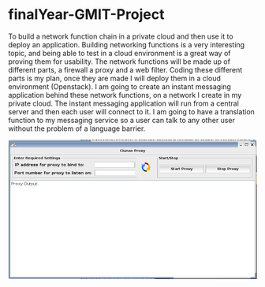 # finalYear-GMIT-Project
To build a network function chain in a private cloud and then use it to deploy an application. Building networking functions is a very interesting topic, and being able to test in a cloud environment is a great way of proving them for usability. The network functions will be made up of different parts, a firewall a proxy and a web filter. Coding these different parts is my plan, once they are made I will deploy them in a cloud environment (Openstack). I am going to create an instant messaging application behind these network functions, on a network I create in my private cloud. The instant messaging application will run from a central server and then each user will connect to it. I am going to have a translation function to my messaging service so a user can talk to any other user without the problem of a language barrier.

![alt text](screenshots/Proxy.png "Proxy screenshot")
